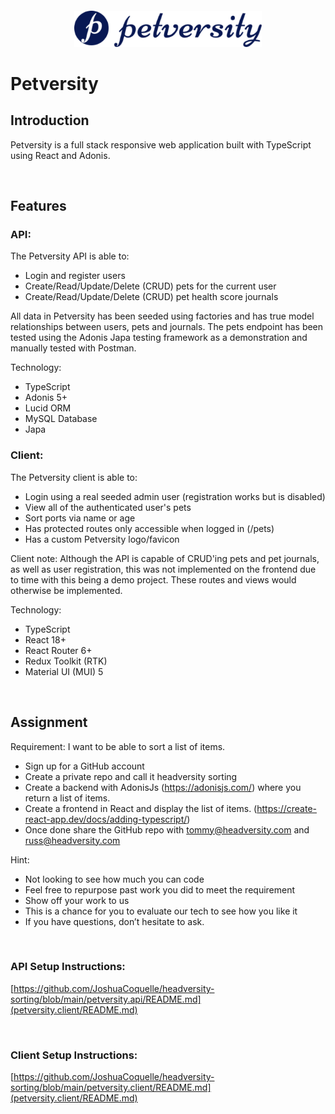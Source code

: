 <p align="center" style="margin: 20px 0">
  <img src="petversity.client/src/assets/petversity.png" width="300"/>
</p>

# Petversity

## Introduction
Petversity is a full stack responsive web application built with TypeScript using React and Adonis.

<br>

## Features

### API:
The Petversity API is able to:
- Login and register users
- Create/Read/Update/Delete (CRUD) pets for the current user
- Create/Read/Update/Delete (CRUD) pet health score journals

All data in Petversity has been seeded using factories and has true model relationships between users, pets and journals. The pets endpoint has been tested using the Adonis Japa testing framework as a demonstration and manually tested with Postman.

Technology:
- TypeScript
- Adonis 5+
- Lucid ORM
- MySQL Database
- Japa

### Client:
The Petversity client is able to:
- Login using a real seeded admin user (registration works but is disabled)
- View all of the authenticated user's pets
- Sort ports via name or age
- Has protected routes only accessible when logged in (/pets)
- Has a custom Petversity logo/favicon

Client note: Although the API is capable of CRUD'ing pets and pet journals, as well as user registration, this was not implemented on the frontend due to time with this being a demo project. These routes and views would otherwise be implemented.

Technology:
- TypeScript
- React 18+
- React Router 6+
- Redux Toolkit (RTK) 
- Material UI (MUI) 5

<br>

## Assignment 
Requirement: I want to be able to sort a list of items.
- Sign up for a GitHub account
- Create a private repo and call it headversity sorting
- Create a backend with AdonisJs (https://adonisjs.com/) where you return a list of items.
- Create a frontend in React and display the list of items.
(https://create-react-app.dev/docs/adding-typescript/)
- Once done share the GitHub repo with tommy@headversity.com and russ@headversity.com

Hint:
- Not looking to see how much you can code
- Feel free to repurpose past work you did to meet the requirement
- Show off your work to us
- This is a chance for you to evaluate our tech to see how you like it
- If you have questions, don’t hesitate to ask.


<br>

### API Setup Instructions:
[https://github.com/JoshuaCoquelle/headversity-sorting/blob/main/petversity.api/README.md](petversity.client/README.md)

<br>

### Client Setup Instructions:
[https://github.com/JoshuaCoquelle/headversity-sorting/blob/main/petversity.client/README.md](petversity.client/README.md)
